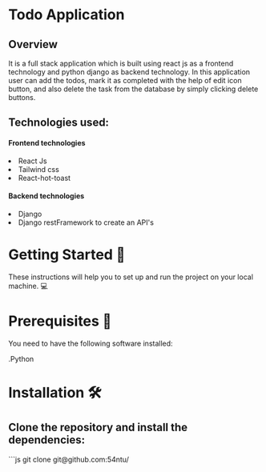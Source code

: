 # Todo Application
<h2>Overview</h2>
<p>It is a full stack application which is built using react js as a frontend technology and python django as backend technology. In this application user can add the todos, mark it as completed with the help of edit icon button,
and also delete the task from the database by simply clicking delete buttons.</p>

<h2>Technologies used:</h2>
<h4>Frontend technologies</h4>
<li>React Js</li>
<li>Tailwind css</li>
<li>React-hot-toast</li>

<h4>Backend technologies</h4>
<li>Django</li>
<li>Django restFramework to create an API's </li>

# Getting Started 🎉
<p>These instructions will help you to set up and run the project on your local machine. 💻</p>


# Prerequisites 📝
<p>You need to have the following software installed:</p>
.Python

# Installation 🛠️
<h2>Clone the repository and install the dependencies: </h2>
```js
git clone git@github.com:54ntu/



